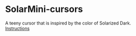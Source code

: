 # SolarMini-cursors
A teeny cursor that is inspired by the color of Solarized Dark.  
[Instructions](https://swee.pythonanywhere.com/solar-mini)  
